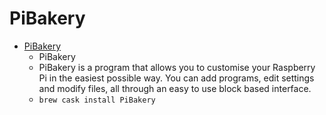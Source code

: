 # PiBakery
- [PiBakery](https://www.pibakery.org/)
  -  PiBakery
  - PiBakery is a program that allows you to customise your Raspberry Pi in the easiest possible way. You can add programs, edit settings and modify files, all through an easy to use block based interface.
  - `brew cask install PiBakery`
